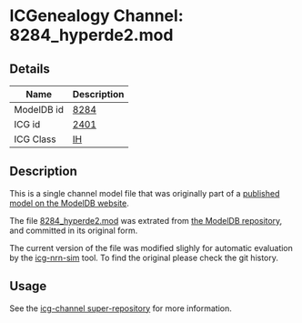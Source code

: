 # ICGenealogy Channel: 8284\_hyperde2.mod

## Details

Name | Description
---- | -----------
ModelDB id | [8284](http://senselab.med.yale.edu/ModelDB/ShowModel.cshtml?model=8284)
ICG id | [2401](http://icg.neurotheory.ox.ac.uk/channels/4/2401)
ICG Class | [IH](http://icg.neurotheory.ox.ac.uk/channels/4)

## Description

This is a single channel model file that was originally part of a [published model on the ModelDB website](http://senselab.med.yale.edu/ModelDB/ShowModel.cshtml?model=8284).


The file [8284\_hyperde2.mod](8284_hyperde2.mod) was extrated from [the ModelDB repository](http://senselab.med.yale.edu/ModelDB/ShowModel.cshtml?model=8284), and committed in its original form.

The current version of the file was modified slighly for automatic evaluation by the [icg-nrn-sim](https://github.com/icgenealogy/icg-nrn-sim) tool. To find the original please check the git history.


## Usage

See the [icg-channel super-repository](https://github.com/icgenealogy/icg-channels) for more information.